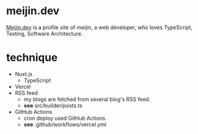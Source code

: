 # meijin.dev

[Meijin.dev](https://meijin.dev) is a profile site of meijin, a web developer, who loves TypeScript, Testing, Software Architecture.

# technique

- Nuxt.js
  - TypeScript
- Vercel
- RSS feed
  - my blogs are fetched from several blog's RSS feed.
  - **see** src/builder/posts.ts
- GitHub Actions
  - cron deploy used GitHub Actions.
  - **see** .github/workflows/vercel.yml